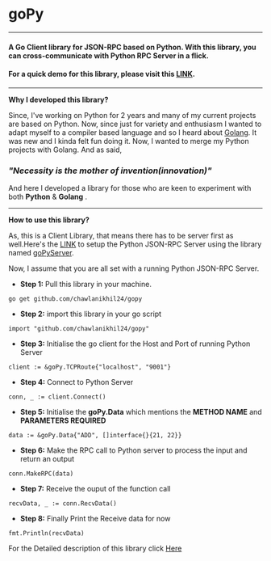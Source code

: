 # **goPy**
---
#### A Go Client library for JSON-RPC based on Python. With this library, you can cross-communicate with Python RPC Server in a flick.

#### For a quick demo for this library, please visit this [LINK](chawlanikhil24.blogspot.com).

---
**Why I developed this library?**

Since, I've working on Python for 2 years and many of my current projects are based on Python. Now, since just for variety and enthusiasm I wanted to adapt myself to a compiler based language and so I heard about [Golang](chawlanikhil24.blogspot.com). It was new and I kinda felt fun doing it. Now, I wanted to merge my Python projects with Golang. And as said,


### *"Necessity is the mother of invention(innovation)"*

And here I developed a library for those who are keen to experiment with both **Python** & **Golang** .

---

**How to use this library?**

As, this is a Client Library, that means there has to be server first as well.Here's the [LINK](https://github.com/chawlanikhil24/goPyServer/blob/master/README.md) to setup the Python JSON-RPC Server using the library named [goPyServer](https://github.com/chawlanikhil24/goPyServer).

Now, I assume that you are all set with a running Python JSON-RPC Server.

* **Step 1:** Pull this library in your machine.
```
go get github.com/chawlanikhil24/gopy
```

* **Step 2:** import this library in your go script
```
import "github.com/chawlanikhil24/gopy"
```

* **Step 3:** Initialise the go client for the Host and Port of running Python Server
```
client := &goPy.TCPRoute{"localhost", "9001"}
```

* **Step 4:** Connect to Python Server
```
conn, _ := client.Connect()
```

* **Step 5:** Initialise the **goPy.Data** which mentions the **METHOD NAME** and **PARAMETERS REQUIRED**
```
data := &goPy.Data{"ADD", []interface{}{21, 22}}
```

* **Step 6:** Make the RPC call to Python server to process the input and return an output
```
conn.MakeRPC(data)
```

* **Step 7:** Receive the ouput of the function call
```
recvData, _ := conn.RecvData()
```

* **Step 8:** Finally Print the Receive data for now
```
fmt.Println(recvData)
```

For the Detailed description of this library click [Here]()
